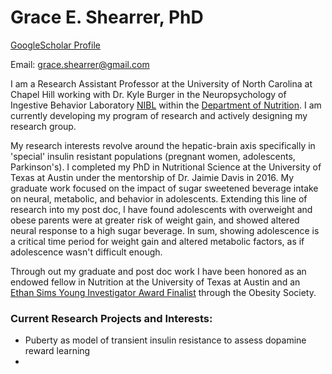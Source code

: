 # Grace E. Shearrer, PhD

[GoogleScholar Profile](https://scholar.google.com/citations?user=34Ges_MAAAAJ&hl=en)

Email: grace.shearrer@gmail.com

I am a Research Assistant Professor at the University of North Carolina at Chapel Hill working with Dr. Kyle Burger in the Neuropsychology of Ingestive Behavior Laboratory [NIBL](https://niblunc.org/) within the [Department of Nutrition](https://sph.unc.edu/nutr/unc-nutrition/).  I am currently developing my program of research and  actively designing my research group. 

My research interests revolve around the hepatic-brain axis specifically in 'special' insulin resistant populations (pregnant women, adolescents, Parkinson's). I completed my PhD in Nutritional Science at the University of Texas at Austin under the mentorship of Dr. Jaimie Davis in 2016. My graduate work focused on the impact of sugar sweetened beverage intake on neural, metabolic, and behavior in adolescents.  Extending this line of research into my post doc, I have found adolescents with overweight and obese parents were at greater risk of weight gain, and showed altered neural response to a high sugar beverage. In sum, showing adolescence is a critical time period for weight gain and altered metabolic factors, as if adolescence wasn't difficult enough. 

Through out my graduate and post doc work I have been honored as an endowed fellow in Nutrition at the University of Texas at Austin and an [Ethan Sims Young Investigator Award Finalist](https://2017.obesityweek.com/session/ethan-sims-award-session/) through the Obesity Society. 

### Current Research Projects and Interests:



* Puberty as model of transient insulin resistance to assess dopamine  reward learning 
* 
<!--stackedit_data:
eyJoaXN0b3J5IjpbLTMyMjc3OTg1NiwtMTM4NjQzMDk3LC03Nz
Y1MzIxNTNdfQ==
-->